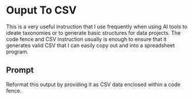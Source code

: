# Ouput To CSV

This is a very useful instruction that I use frequently when using AI tools to ideate taxonomies or to generate basic structures for data projects. The code fence and CSV instruction usually is enough to ensure that it generates valid CSV that I can easily copy out and into a spreadsheet program. 

## Prompt

Reformat this output by providing it as CSV data enclosed within a code fence. 
